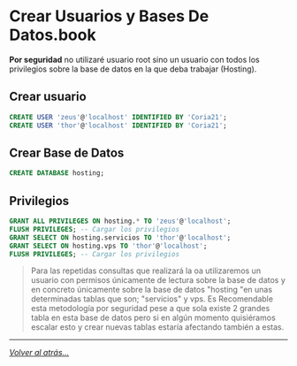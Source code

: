 # Crear Usuarios y Bases De Datos.book
**Por seguridad** no utilizaré usuario root sino un usuario con todos los privilegios sobre la base de datos en la que deba trabajar (Hosting).

## Crear usuario

```SQL
CREATE USER 'zeus'@'localhost' IDENTIFIED BY 'Coria21';
CREATE USER 'thor'@'localhost' IDENTIFIED BY 'Coria21';
```

## Crear Base de Datos

```sql
CREATE DATABASE hosting;
```

## Privilegios

```SQL
GRANT ALL PRIVILEGES ON hosting.* TO 'zeus'@'localhost';
FLUSH PRIVILEGES; -- Cargar los privilegios
GRANT SELECT ON hosting.servicios TO 'thor'@'localhost';
GRANT SELECT ON hosting.vps TO 'thor'@'localhost';
FLUSH PRIVILEGES; -- Cargar los privilegios
```

> Para las repetidas consultas que realizará la oa utilizaremos un usuario con permisos únicamente de lectura sobre la base de datos y en concreto únicamente sobre la base de datos "hosting "en unas determinadas tablas que son; "servicios" y vps. Es Recomendable esta metodología por seguridad pese a que sola existe 2 grandes tabla en esta base de datos pero si en algún momento quisiéramos escalar esto y crear nuevas tablas estaría afectando también a estas.

________________________________________
*[Volver al atrás...](./README.md)*